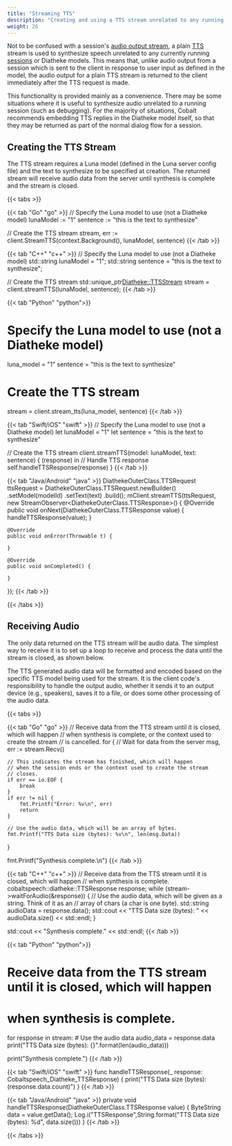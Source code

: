 ```yaml
---
title: "Streaming TTS"
description: "Creating and using a TTS stream unrelated to any running sessions."
weight: 26
---
```



Not to be confused with a session's [audio output stream](../session/audio-output),
a plain [TTS](../../glossary#tts) stream is used to synthesize speech
unrelated to any currently running [sessions](../session) or Diatheke
models. This means that, unlike audio output from a session which is
sent to the client in response to user input as defined in the model,
the audio output for a plain TTS stream is returned to the client
immediately after the TTS request is made.

This functionality is provided mainly as a convenience. There may be
some situations where it is useful to synthesize audio unrelated to a
running session (such as debugging). For the majority of situations,
Cobalt recommends embedding TTS replies in the Diatheke model itself,
so that they may be returned as part of the normal dialog flow for a
session.

## Creating the TTS Stream
The TTS stream requires a Luna model (defined in the Luna server config
file) and the text to synthesize to be specified at creation. The
returned stream will receive audio data from the server until synthesis
is complete and the stream is closed.

{{< tabs >}}

{{< tab "Go" "go" >}}
// Specify the Luna model to use (not a Diatheke model)
lunaModel := "1"
sentence := "this is the text to synthesize"

// Create the TTS stream
stream, err := client.StreamTTS(context.Background(), lunaModel, sentence)
{{< /tab >}}

{{< tab "C++" "c++" >}}
// Specify the Luna model to use (not a Diatheke model)
std::string lunaModel = "1";
std::string sentence = "this is the text to synthesize";

// Create the TTS stream
std::unique_ptr<Diatheke::TTSStream> stream = 
    client.streamTTS(lunaModel, sentence);
{{< /tab >}}

{{< tab "Python" "python">}}
# Specify the Luna model to use (not a Diatheke model)
luna_model = "1"
sentence = "this is the text to synthesize"

# Create the TTS stream
stream = client.stream_tts(luna_model, sentence)
{{< /tab >}}

{{< tab "Swift/iOS" "swift" >}}
// Specify the Luna model to use (not a Diatheke model)
let lunaModel = "1"
let sentence = "this is the text to synthesize"

// Create the TTS stream
client.streamTTS(model: lunaModel, text: sentence) { (response) in
    // Handle TTS response
    self.handleTTSResponse(response)
}
{{< /tab >}}

{{< tab "Java/Android" "java" >}}
DiathekeOuterClass.TTSRequest ttsRequest = DiathekeOuterClass.TTSRequest.newBuilder()
        .setModel(modelId)
        .setText(text)
        .build();
mClient.streamTTS(ttsRequest, new StreamObserver<DiathekeOuterClass.TTSResponse>() {
    @Override
    public void onNext(DiathekeOuterClass.TTSResponse value) {
        handleTTSResponse(value);
    }

    @Override
    public void onError(Throwable t) {

    }

    @Override
    public void onCompleted() {

    }
});
{{< /tab >}}

{{< /tabs >}}

## Receiving Audio
The only data returned on the TTS stream will be audio data. The simplest
way to receive it is to set up a loop to receive and process the data
until the stream is closed, as shown below.

The TTS generated audio data will be formatted and encoded based on the
specific TTS model being used for the stream. It is the client code's
responsibility to handle the output audio, whether it sends it to an output
device (e.g., speakers), saves it to a file, or does some other processing
of the audio data.

{{< tabs >}}

{{< tab "Go" "go" >}}
// Receive data from the TTS stream until it is closed, which will happen
// when synthesis is complete, or the context used to create the stream
// is cancelled.
for {
    // Wait for data from the server
    msg, err := stream.Recv()

    // This indicates the stream has finished, which will happen
    // when the session ends or the context used to create the stream
    // closes.
    if err == io.EOF {
        break
    }
    if err != nil {
        fmt.Printf("Error: %v\n", err)
        return
    }

    // Use the audio data, which will be an array of bytes.
    fmt.Printf("TTS Data size (bytes): %v\n", len(msg.Data))
}

fmt.Printf("Synthesis complete.\n")
{{< /tab >}}

{{< tab "C++" "c++" >}}
// Receive data from the TTS stream until it is closed, which will happen
// when synthesis is complete.
cobaltspeech::diatheke::TTSResponse response;
while (stream->waitForAudio(&response))
{
    // Use the audio data, which will be given as a string. Think of it as an
    // array of chars (a char is one byte).
    std::string audioData = response.data();
    std::cout << "TTS Data size (bytes): " << audioData.size() << std::endl;
}

std::cout << "Synthesis complete." << std::endl;
{{< /tab >}}

{{< tab "Python" "python">}}
# Receive data from the TTS stream until it is closed, which will happen
# when synthesis is complete.
for response in stream:
    # Use the audio data
    audio_data = response.data
    print("TTS Data size (bytes): {}".format(len(audio_data)))

print("Synthesis complete.")
{{< /tab >}}

{{< tab "Swift/iOS" "swift" >}}
func handleTTSResponse(_ response: Cobaltspeech_Diatheke_TTSResponse) {
    print("TTS Data size (bytes): \(response.data.count)")
}
{{< /tab >}}

{{< tab "Java/Android" "java" >}}
private void handleTTSResponse(DiathekeOuterClass.TTSResponse value) {
    ByteString data = value.getData();
    Log.i("TTSResponse",String.format("TTS Data size (bytes): %d", data.size()))
}
{{< /tab >}}

{{< /tabs >}}

